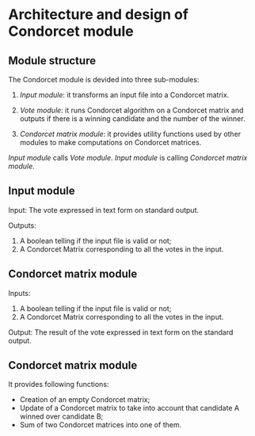 # Architecture and design of Condorcet module #

## Module structure ##

The Condorcet module is devided into three sub-modules:

1. *Input module*: it transforms an input file into a Condorcet matrix.

2. *Vote module*: it runs Condorcet algorithm on a Condorcet matrix and
outputs if there is a winning candidate and the number of the winner.

3. *Condorcet matrix module*: it provides utility functions used by other
modules to make computations on Condorcet matrices.

*Input module* calls *Vote module*. *Input module* is calling *Condorcet
matrix module*.

## Input module ##

Input: The vote expressed in text form on standard output.

Outputs:

1. A boolean telling if the input file is valid or not;
2. A Condorcet Matrix corresponding to all the votes in the input.

## Condorcet matrix module ##

Inputs:

1. A boolean telling if the input file is valid or not;
2. A Condorcet Matrix corresponding to all the votes in the input.

Output: The result of the vote expressed in text form on the standard
output.

## Condorcet matrix module ##

It provides following functions:
* Creation of an empty Condorcet matrix;
* Update of a Condorcet matrix to take into account that candidate A
  winned over candidate B;
* Sum of two Condorcet matrices into one of them.

